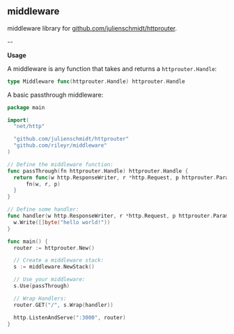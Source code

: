 ## middleware

middleware library for [github.com/julienschmidt/httprouter](https://www.github.com/julienschmidt/httprouter).

--

**Usage**

A middleware is any function that takes and returns a `httprouter.Handle`:

```go
type Middleware func(httprouter.Handle) httprouter.Handle
```

A basic passthrough middleware:

```go
package main

import(
  "net/http"

  "github.com/julienschmidt/httprouter"
  "github.com/rileyr/middleware"
)

// Define the middleware function:
func passThrough(fn httprouter.Handle) httprouter.Handle {
  return func(w http.ResponseWriter, r *http.Request, p httprouter.Params) {
      fn(w, r, p)
  }
}

// Define some handler:
func handler(w http.ResponseWriter, r *http.Request, p httprouter.Params) {
  w.Write([]byte("hello world!"))
}

func main() {
  router := httprouter.New()

  // Create a middleware stack:
  s := middleware.NewStack()

  // Use your middleware:
  s.Use(passThrough)

  // Wrap Handlers:
  router.GET("/", s.Wrap(handler))

  http.ListenAndServe(":3000", router)
}
```
